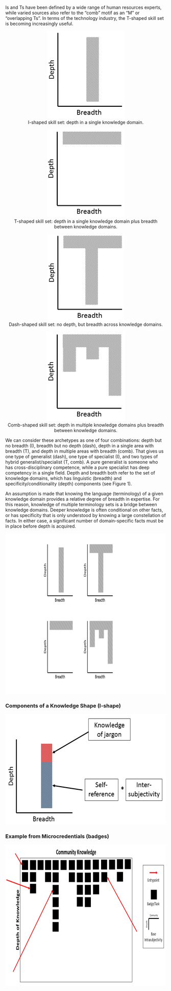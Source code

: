 Is and Ts have been defined by a wide range of human resources experts, while varied sources also refer to the “comb” motif as an “M” or “overlapping Ts”. In terms of the technology industry, the T-shaped skill set is becoming increasingly useful. 

<p align="center">
  <img width="243" height="275" src="https://github.com/Orthogonal-Research-Lab/Meta-Interdisciplinarity/blob/master/Knowledge%20Shape/I-shape.png"><BR>
I-shaped skill set: depth in a single knowledge domain.
</p>

<p align="center">
  <img width="244" height="276" src="https://github.com/Orthogonal-Research-Lab/Meta-Interdisciplinarity/blob/master/Knowledge%20Shape/dash-shape.png"><BR>
T-shaped skill set: depth in a single knowledge domain plus breadth between knowledge domains.
</p>
  
<p align="center">
  <img width="239" height="272" src="https://github.com/Orthogonal-Research-Lab/Meta-Interdisciplinarity/blob/master/Knowledge%20Shape/T-shape.png"><BR>
Dash-shaped skill set: no depth, but breadth across knowledge domains.
</p>
  
<p align="center">
  <img width="247" height="281" src="https://github.com/Orthogonal-Research-Lab/Meta-Interdisciplinarity/blob/master/Knowledge%20Shape/comb-shape.png"><BR>
Comb-shaped skill set: depth in multiple knowledge domains plus breadth between knowledge domains.
</p>

We can consider these archetypes as one of four combinations: depth but no breadth (I), breadth but no depth (dash), depth in a single area with breadth (T), and depth in multiple areas with breadth (comb). That gives us one type of generalist (dash), one type of specialist (I), and two types of hybrid generalist/specialist (T, comb). A pure generalist is someone who has cross-disciplinary competence, while a pure specialist has deep competency in a single field. Depth and breadth both refer to the set of knowledge domains, which has linguistic (breadth) and specificity/conditionality (depth) components (see Figure 1).

An assumption is made that knowing the language (terminology) of a given knowledge domain provides a relative degree of breadth in expertise. For this reason, knowledge of multiple terminology sets is a bridge between knowledge domains. Deeper knowledge is often conditional on other facts, or has specificity that is only understood by knowing a large constellation of facts. In either case, a significant number of domain-specific facts must be in place before depth is acquired.


<p align="center">
  <img width="896" height="504" src="https://github.com/Orthogonal-Research-Lab/Meta-Interdisciplinarity/blob/master/Knowledge%20Shape/shapes-of-knowledge.png"><BR>

</p>

### Components of a Knowledge Shape (I-shape)

<p align="center">
  <img width="577" height="347" src="https://github.com/Orthogonal-Research-Lab/Meta-Interdisciplinarity/blob/master/Knowledge%20Shape/components-of-I-shape.png"><BR>
 
</p>

### Example from Microcredentials (badges)

<p align="center">
  <img width="870" height="441" src="https://github.com/Orthogonal-Research-Lab/Meta-Interdisciplinarity/blob/master/Knowledge%20Shape/knowledge-space-badges.png"><BR>
 
</p>
